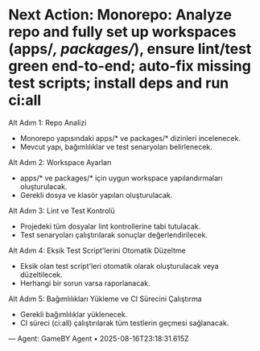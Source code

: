 # Next Action: Monorepo: Analyze repo and fully set up workspaces (apps/*, packages/*), ensure lint/test green end-to-end; auto-fix missing test scripts; install deps and run ci:all

Alt Adım 1: Repo Analizi
- Monorepo yapısındaki apps/* ve packages/* dizinleri incelenecek.
- Mevcut yapı, bağımlılıklar ve test senaryoları belirlenecek.

Alt Adım 2: Workspace Ayarları
- apps/* ve packages/* için uygun workspace yapılandırmaları oluşturulacak.
- Gerekli dosya ve klasör yapıları oluşturulacak.

Alt Adım 3: Lint ve Test Kontrolü
- Projedeki tüm dosyalar lint kontrollerine tabi tutulacak.
- Test senaryoları çalıştırılarak sonuçlar değerlendirilecek.

Alt Adım 4: Eksik Test Script'lerini Otomatik Düzeltme
- Eksik olan test script'leri otomatik olarak oluşturulacak veya düzeltilecek.
- Herhangi bir sorun varsa raporlanacak.

Alt Adım 5: Bağımlılıkları Yükleme ve CI Sürecini Çalıştırma
- Gerekli bağımlılıklar yüklenecek.
- CI süreci (ci:all) çalıştırılarak tüm testlerin geçmesi sağlanacak.

— Agent: GameBY Agent • 2025-08-16T23:18:31.615Z
